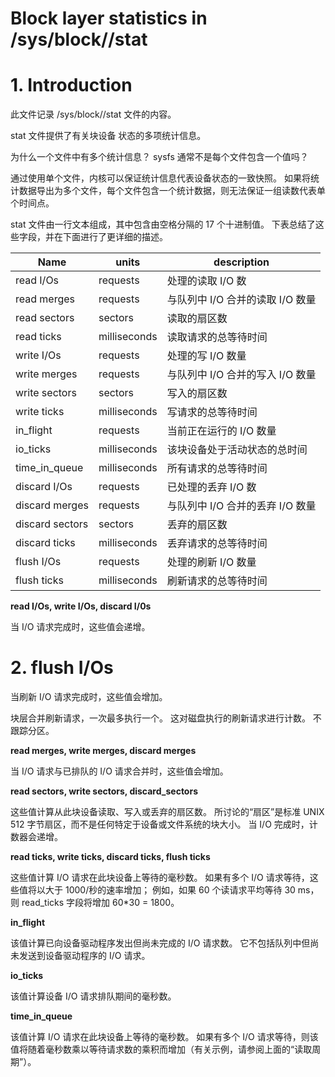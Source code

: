 
# Block layer statistics in /sys/block/<dev>/stat

# 1. Introduction

此文件记录 /sys/block/<dev>/stat 文件的内容。

stat 文件提供了有关块设备 <dev> 状态的多项统计信息。

为什么一个文件中有多个统计信息？ sysfs 通常不是每个文件包含一个值吗？

通过使用单个文件，内核可以保证统计信息代表设备状态的一致快照。 如果将统计数据导出为多个文件，每个文件包含一个统计数据，则无法保证一组读数代表单个时间点。

stat 文件由一行文本组成，其中包含由空格分隔的 17 个十进制值。 下表总结了这些字段，并在下面进行了更详细的描述。

| Name            | units        | description                    |
| --------------- | ------------ | ------------------------------ |
| read I/Os       | requests     | 处理的读取 I/O 数               |
| read merges     | requests     | 与队列中 I/O 合并的读取 I/O 数量 |
| read sectors    | sectors      | 读取的扇区数                    |
| read ticks      | milliseconds | 读取请求的总等待时间             |
| write I/Os      | requests     | 处理的写 I/O 数量               |
| write merges    | requests     | 与队列中 I/O 合并的写入 I/O 数量 |
| write sectors   | sectors      | 写入的扇区数                    |
| write ticks     | milliseconds | 写请求的总等待时间               |
| in_flight       | requests     | 当前正在运行的 I/O 数量          |
| io_ticks        | milliseconds | 该块设备处于活动状态的总时间      |
| time_in_queue   | milliseconds | 所有请求的总等待时间             |
| discard I/Os    | requests     | 已处理的丢弃 I/O 数             |
| discard merges  | requests     | 与队列中 I/O 合并的丢弃 I/O 数量 |
| discard sectors | sectors      | 丢弃的扇区数                    |
| discard ticks   | milliseconds | 丢弃请求的总等待时间             |
| flush I/Os      | requests     | 处理的刷新 I/O 数量             |
| flush ticks     | milliseconds | 刷新请求的总等待时间             |

**read I/Os, write I/Os, discard I/0s**

当 I/O 请求完成时，这些值会递增。


# 2. flush I/Os

当刷新 I/O 请求完成时，这些值会增加。

块层合并刷新请求，一次最多执行一个。 这对磁盘执行的刷新请求进行计数。 不跟踪分区。

**read merges, write merges, discard merges**

当 I/O 请求与已排队的 I/O 请求合并时，这些值会增加。

**read sectors, write sectors, discard_sectors**

这些值计算从此块设备读取、写入或丢弃的扇区数。 所讨论的“扇区”是标准 UNIX 512 字节扇区，而不是任何特定于设备或文件系统的块大小。 当 I/O 完成时，计数器会递增。

**read ticks, write ticks, discard ticks, flush ticks**

这些值计算 I/O 请求在此块设备上等待的毫秒数。 如果有多个 I/O 请求等待，这些值将以大于 1000/秒的速率增加； 例如，如果 60 个读请求平均等待 30 ms，则 read_ticks 字段将增加 60*30 = 1800。

**in_flight**

该值计算已向设备驱动程序发出但尚未完成的 I/O 请求数。 它不包括队列中但尚未发送到设备驱动程序的 I/O 请求。

**io_ticks**

该值计算设备 I/O 请求排队期间的毫秒数。

**time_in_queue**

该值计算 I/O 请求在此块设备上等待的毫秒数。 如果有多个 I/O 请求等待，则该值将随着毫秒数乘以等待请求数的乘积而增加（有关示例，请参阅上面的“读取周期”）。
